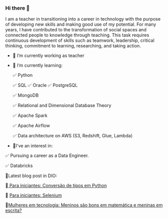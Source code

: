 ### Hi there 👋
I am a teacher in transitioning into a career in technology with the purpose of developing new skills and making good use of my potential.
For many years, I have contributed to the transformation of social spaces and connected people to knowledge through teaching.
This task requires continuous development of skills such as teamwork, leadership, critical thinking, commitment to learning, researching, and taking action.

- 🔭 I’m currently working as teacher
- 🌱 I’m currently learning:
  
   ✅ Python

   ✅ SQL  ✅ Oracle ✅ PostgreSQL
  
   ✅ MongoDB 

   ✅ Relational and Dimensional Database Theory

   ✅ Apache Spark

   ✅ Apache Airflow

   ✅ Data architecture on AWS (S3, Redshift, Glue, Lambda)

- 👀I've an interest in:

 ✅ Pursuing a career as a Data Engineer.

 ✅ Databricks 
   
  
          
          





📌Latest blog post in DIO:

🐣<a href="https://web.dio.me/articles/conversao-de-tipos-em-python-while-true-ou-try-except-para-iniciantes?back=%2Farticles&page=1&order=oldest"> Para iniciantes: Conversão de tipos em Python </a> 

🐣 <a href="https://web.dio.me/articles/selenium-for-begginers?back=%2Farticles&page=1&order=oldest">Para iniciantes: Selenium </a>


🐣<a href = "https://web.dio.me/articles/mulheres-em-areas-tech-meninos-sao-bons-em-matematica-e-meninas-em-escrita?back=%2Farticles&page=1&order=oldest" >Mulheres em tecnologia: Meninos são bons em matemática e meninas em escrita? </a>


